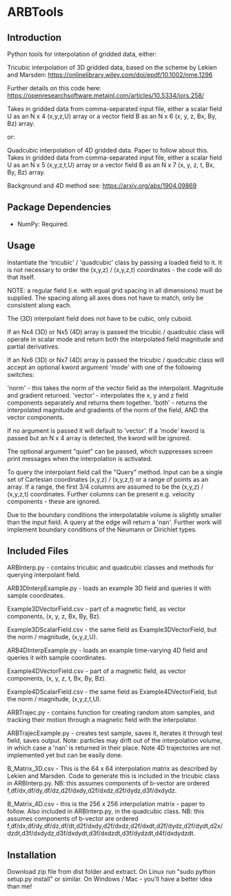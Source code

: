 ARBTools
=======

Introduction
------------

Python tools for interpolation of gridded data, either:

Tricubic interpolation of 3D gridded data, based on the scheme by Lekien and Marsden: https://onlinelibrary.wiley.com/doi/epdf/10.1002/nme.1296

Further details on this code here: https://openresearchsoftware.metajnl.com/articles/10.5334/jors.258/

Takes in gridded data from comma-separated input file, either a scalar field U as an N x 4 (x,y,z,U) array or a vector field B as an N x 6 (x, y, z, Bx, By, Bz) array.

or:

Quadcubic interpolation of 4D gridded data. Paper to follow about this.
Takes in gridded data from comma-separated input file, either a scalar field U as an N x 5 (x,y,z,t,U) array or a vector field B as an N x 7 (x, y, z, t, Bx, By, Bz) array.

Background and 4D method see: https://arxiv.org/abs/1904.09869

Package Dependencies
--------------------
- NumPy: Required.

Usage
-----

Instantiate the 'tricubic' / 'quadcubic' class by passing a loaded field to it. It is not necessary to order the (x,y,z) / (x,y,z,t) coordinates - the code will do that itself.

NOTE: a regular field (i.e. with equal grid spacing in all dimensions) must be supplied. The spacing along all axes does not have to match, only be consistent along each.

The (3D) interpolant field does not have to be cubic, only cuboid.

If an Nx4 (3D) or Nx5 (4D) array is passed the tricubic / quadcubic class will operate in scalar mode and return both the interpolated field magnitude and partial derivatives. 

If an Nx6 (3D) or Nx7 (4D) array is passed the tricubic / quadcubic class will accept an optional kword argument 'mode' with one of the following switches:

'norm' - this takes the norm of the vector field as the interpolant. Magnitude and gradient returned.
'vector' - interpolates the x, y and z field components separately and returns them together.
'both' - returns the interpolated magnitude and gradients of the norm of the field, AND the vector components.

If no argument is passed it will default to 'vector'. If a 'mode' kword is passed but an N x 4 array is detected, the kword will be ignored.

The optional argument "quiet" can be passed, which suppresses screen print messages when the interpolation is activated. 

To query the interpolant field call the "Query" method. Input can be a single set of Cartesian coordinates (x,y,z) / (x,y,z,t) or a range of points as an array.
If a range, the first 3/4 columns are assumed to be the (x,y,z) / (x,y,z,t) coordinates. Further columns can be present e.g. velocity components - these are ignored.

Due to the boundary conditions the interpolatable volume is slightly smaller than the input field. A query at the edge will return a 'nan'. Further work will implement boundary conditions of the Neumann or Dirichlet types.

Included Files
--------------

ARBInterp.py - contains tricubic and quadcubic classes and methods for querying interpolant field.

ARB3DInterpExample.py - loads an example 3D field and queries it with sample coordinates.

Example3DVectorField.csv - part of a magnetic field, as vector components, (x, y, z, Bx, By, Bz).

Example3DScalarField.csv - the same field as Example3DVectorField, but the norm / magnitude, (x,y,z,U).

ARB4DInterpExample.py - loads an example time-varying 4D field and queries it with sample coordinates.

Example4DVectorField.csv - part of a magnetic field, as vector components, (x, y, z, t, Bx, By, Bz).

Example4DScalarField.csv - the same field as Example4DVectorField, but the norm / magnitude, (x,y,z,t,U).

ARBTrajec.py - contains function for creating random atom samples, and tracking their motion through a magnetic field with the interpolator.

ARBTrajecExample.py - creates test sample, saves it, iterates it through test field, saves output. Note: particles may drift out of the interpolation volume, in which case a 'nan' is returned in their place. Note 4D trajectories are not implemented yet but can be easily done.

B_Matrix_3D.csv - This is the 64 x 64 interpolation matrix as described by Lekien and Marsden. Code to generate this is included in the tricubic class in ARBInterp.py. NB: this assumes components of b-vector are ordered f,df/dx,df/dy,df/dz,d2f/dxdy,d2f/dxdz,d2f/dydz,d3f/dxdydz.

B_Matrix_4D.csv - this is the 256 x 256 interpolation matrix - paper to follow. Also included in ARBInterp.py, in the quadcubic class. NB: this assumes components of b-vector are ordered f,df/dx,df/dy,df/dz,df/dt,d2f/dxdy,d2f/dxdz,d2f/dxdt,d2f/dydz,d2f/dydt,d2x/dzdt,d3f/dxdydz,d3f/dxdydt,d3f/dxdzdt,d3f/dydzdt,d4f/dxdydzdt.

Installation
------------

Download zip file from dist folder and extract. On Linux run "sudo python setup.py install" or similar. On Windows / Mac - you'll have a better idea than me!

